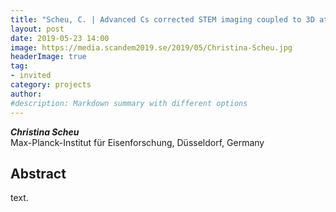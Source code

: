 ```yaml
---
title: "Scheu, C. | Advanced Cs corrected STEM imaging coupled to 3D atom probe tomography"
layout: post
date: 2019-05-23 14:00
image: https://media.scandem2019.se/2019/05/Christina-Scheu.jpg
headerImage: true
tag:
- invited
category: projects
author:
#description: Markdown summary with different options
---
```


_**Christina Scheu**_<br/>
Max-Planck-Institut für Eisenforschung, Düsseldorf, Germany<br/>

## Abstract

text.<br/>
